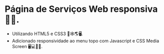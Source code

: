 # Página de Serviços Web responsiva 👨‍💻️.

- Utilizando HTML5 e CSS3 🚀️🕸️🌎️🖥️.
- Adicionado responsividade ao menu topo com Javascript e CSS Media Screen 🖥️💻️📱️🚀️.
